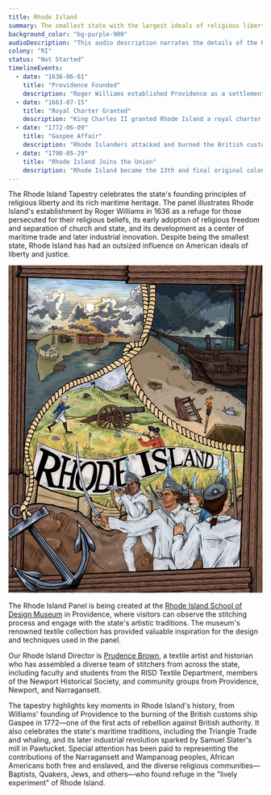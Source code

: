 ```yaml
---
title: Rhode Island
summary: The smallest state with the largest ideals of religious liberty
background_color: "bg-purple-900"
audioDescription: "This audio description narrates the details of the Rhode Island Tapestry, which depicts the state's founding as a haven for religious freedom by Roger Williams and its maritime and industrial heritage."
colony: "RI"
status: "Not Started"
timelineEvents:
  - date: "1636-06-01"
    title: "Providence Founded"
    description: "Roger Williams established Providence as a settlement based on principles of religious freedom after being banished from the Massachusetts Bay Colony for his religious views."
  - date: "1663-07-15"
    title: "Royal Charter Granted"
    description: "King Charles II granted Rhode Island a royal charter that explicitly guaranteed religious freedom, the first colony to receive such protection in its founding documents."
  - date: "1772-06-09"
    title: "Gaspee Affair"
    description: "Rhode Islanders attacked and burned the British customs schooner HMS Gaspee, one of the first acts of violent resistance to British authority in the colonies."
  - date: "1790-05-29"
    title: "Rhode Island Joins the Union"
    description: "Rhode Island became the 13th and final original colony to ratify the Constitution and join the United States, after initially refusing due to concerns about federal power."
---
```


The Rhode Island Tapestry celebrates the state's founding principles of religious liberty and its rich maritime heritage. The panel illustrates Rhode Island's establishment by Roger Williams in 1636 as a refuge for those persecuted for their religious beliefs, its early adoption of religious freedom and separation of church and state, and its development as a center of maritime trade and later industrial innovation. Despite being the smallest state, Rhode Island has had an outsized influence on American ideals of liberty and justice.

![Rhode Island Tapestry](/content/tapestries/rhode-island/rhode-island-tapestry-main.jpg)

The Rhode Island Panel is being created at the [Rhode Island School of Design Museum](/team/historical-partners/#risd-museum) in Providence, where visitors can observe the stitching process and engage with the state's artistic traditions. The museum's renowned textile collection has provided valuable inspiration for the design and techniques used in the panel.

Our Rhode Island Director is [Prudence Brown](/team/state-directors/#prudence-brown), a textile artist and historian who has assembled a diverse team of stitchers from across the state, including faculty and students from the RISD Textile Department, members of the Newport Historical Society, and community groups from Providence, Newport, and Narragansett.

The tapestry highlights key moments in Rhode Island's history, from Williams' founding of Providence to the burning of the British customs ship Gaspee in 1772—one of the first acts of rebellion against British authority. It also celebrates the state's maritime traditions, including the Triangle Trade and whaling, and its later industrial revolution sparked by Samuel Slater's mill in Pawtucket. Special attention has been paid to representing the contributions of the Narragansett and Wampanoag peoples, African Americans both free and enslaved, and the diverse religious communities—Baptists, Quakers, Jews, and others—who found refuge in the "lively experiment" of Rhode Island.
